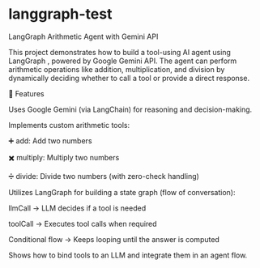 # langgraph-test
LangGraph Arithmetic Agent with Gemini API

This project demonstrates how to build a tool-using AI agent using LangGraph
, powered by Google Gemini API.
The agent can perform arithmetic operations like addition, multiplication, and division by dynamically deciding whether to call a tool or provide a direct response.

🚀 Features

Uses Google Gemini (via LangChain) for reasoning and decision-making.

Implements custom arithmetic tools:

➕ add: Add two numbers

✖️ multiply: Multiply two numbers

➗ divide: Divide two numbers (with zero-check handling)

Utilizes LangGraph for building a state graph (flow of conversation):

llmCall → LLM decides if a tool is needed

toolCall → Executes tool calls when required

Conditional flow → Keeps looping until the answer is computed

Shows how to bind tools to an LLM and integrate them in an agent flow.
